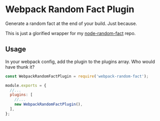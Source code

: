 # Webpack Random Fact Plugin

Generate a random fact at the end of your build. Just because.

This is just a glorified wrapper for my [node-random-fact](https://github.com/Rhym/node-random-fact) repo.

## Usage

In your webpack config, add the plugin to the plugins array. Who would have thunk it?

```javascript
const WebpackRandomFactPlugin = require('webpack-random-fact');

module.exports = {
  //...
  plugins: [
    //...
    new WebpackRandomFactPlugin(),  
  ],
};
```